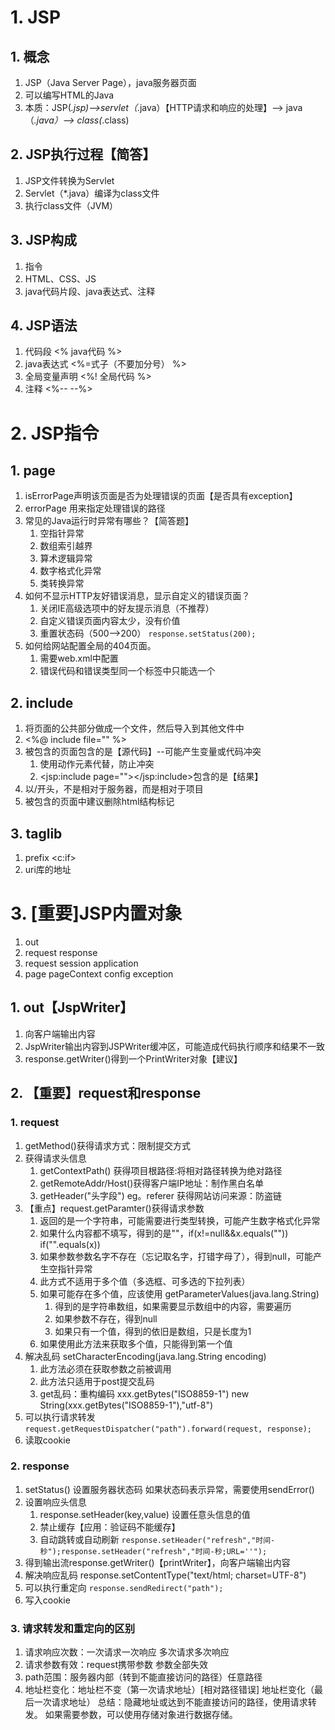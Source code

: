 # 1. JSP
## 1. 概念
1. JSP（Java Server Page），java服务器页面
2. 可以编写HTML的Java
3. 本质：JSP(*.jsp)-->servlet（*.java）【HTTP请求和响应的处理】--> java（*.java）--> class(*.class)
## 2. JSP执行过程【简答】
1. JSP文件转换为Servlet
2. Servlet（*.java）编译为class文件
3. 执行class文件（JVM）
## 3. JSP构成
1. 指令
2. HTML、CSS、JS
3. java代码片段、java表达式、注释
## 4. JSP语法
1. 代码段 <%  java代码 %>
2. java表达式 <%=式子（不要加分号）   %>
3. 全局变量声明 <%!  全局代码 %>
4. 注释 <%--    --%>
# 2. JSP指令
## 1. page
1. isErrorPage声明该页面是否为处理错误的页面【是否具有exception】
2. errorPage 用来指定处理错误的路径
3. 常见的Java运行时异常有哪些？【简答题】
	1. 空指针异常
	2. 数组索引越界
	3. 算术逻辑异常
	4. 数字格式化异常
	5. 类转换异常
4. 如何不显示HTTP友好错误消息，显示自定义的错误页面？
	1. 关闭IE高级选项中的好友提示消息（不推荐）
	2. 自定义错误页面内容太少，没有价值
	3. 重置状态码（500-->200） ```response.setStatus(200);```
5. 如何给网站配置全局的404页面。
	1. 需要web.xml中配置
	2. 错误代码和错误类型同一个标签中只能选一个
## 2. include
1. 将页面的公共部分做成一个文件，然后导入到其他文件中
2. <%@ include file="" %>
3. 被包含的页面包含的是【源代码】--可能产生变量或代码冲突
	1. 使用动作元素代替，防止冲突
	2. <jsp:include page=""></jsp:include>包含的是【结果】
4. 以/开头，不是相对于服务器，而是相对于项目
5. 被包含的页面中建议删除html结构标记
## 3. taglib
1. prefix <c:if>
2. uri库的地址

# 3. [重要]JSP内置对象
1. out
2. request response
3. request session application
4. page pageContext config exception
## 1. out【JspWriter】
1. 向客户端输出内容
2. JspWriter输出内容到JSPWriter缓冲区，可能造成代码执行顺序和结果不一致
3. response.getWriter()得到一个PrintWriter对象【建议】
## 2. 【重要】request和response
### 1. request
1. getMethod()获得请求方式：限制提交方式
2. 获得请求头信息
	1. getContextPath() 获得项目根路径:将相对路径转换为绝对路径
	2. getRemoteAddr/Host()获得客户端IP地址：制作黑白名单
	3. getHeader("头字段") eg。referer 获得网站访问来源：防盗链
3. 【重点】request.getParamter()获得请求参数
	1. 返回的是一个字符串，可能需要进行类型转换，可能产生数字格式化异常
	2. 如果什么内容都不填写，得到的是""，if(x!=null&&x.equals(""))  if("".equals(x))
 	3. 如果参数参数名字不存在（忘记取名字，打错字母了），得到null，可能产生空指针异常
	4. 此方式不适用于多个值（多选框、可多选的下拉列表）
	5. 如果可能存在多个值，应该使用 getParameterValues(java.lang.String)
		1. 得到的是字符串数组，如果需要显示数组中的内容，需要遍历
		2. 如果参数不存在，得到null
		3. 如果只有一个值，得到的依旧是数组，只是长度为1
	6. 如果使用此方法来获取多个值，只能得到第一个值
4. 解决乱码 setCharacterEncoding​(java.lang.String encoding)
	1. 此方法必须在获取参数之前被调用
	2. 此方法只适用于post提交乱码
	3. get乱码：重构编码 xxx.getBytes("ISO8859-1")   new String(xxx.getBytes("ISO8859-1"),"utf-8")
5. 可以执行请求转发
	```request.getRequestDispatcher("path").forward(request, response);```
6. 读取cookie
### 2. response
1. setStatus() 设置服务器状态码 如果状态码表示异常，需要使用sendError()
2. 设置响应头信息
	1. response.setHeader(key,value) 设置任意头信息的值
	2. 禁止缓存【应用：验证码不能缓存】
	3. 自动跳转或自动刷新 
		```response.setHeader("refresh","时间-秒");response.setHeader("refresh","时间-秒;URL=''");```
3. 得到输出流response.getWriter()【printWriter】，向客户端输出内容
4. 解决响应乱码 response.setContentType("text/html; charset=UTF-8") 
5. 可以执行重定向
	```response.sendRedirect("path");```
6. 写入cookie 
### 3. 请求转发和重定向的区别
1. 请求响应次数：一次请求一次响应				多次请求多次响应
2. 请求参数有效：request携带参数				参数全部失效
3. path范围：服务器内部（转到不能直接访问的路径）任意路径
4. 地址栏变化：地址栏不变（第一次请求地址）[相对路径错误]	地址栏变化（最后一次请求地址）
总结：隐藏地址或达到不能直接访问的路径，使用请求转发。
	如果需要参数，可以使用存储对象进行数据存储。